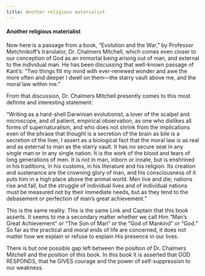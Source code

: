 ```yaml
---
title: Another religious materialist
---
```

#### Another religious materialist

Now here is a passage from a book, “Evolution and the War,” by Professor
Metchnikoff’s translator, Dr. Chalmers Mitchell, which comes even closer
to our conception of God as an immortal being arising out of man, and
external to the individual man. He has been discussing that well-known
passage of Kant’s: “Two things fill my mind with ever-renewed wonder and
awe the more often and deeper I dwell on them—the starry vault above me,
and the moral law within me.”

From that discussion, Dr. Chalmers Mitchell presently comes to this most
definite and interesting statement:

“Writing as a hard-shell Darwinian evolutionist, a lover of the scalpel
and microscope, and of patient, empirical observation, as one who
dislikes all forms of supernaturalism, and who does not shrink from the
implications even of the phrase that thought is a secretion of the brain
as bile is a secretion of the liver, I assert as a biological fact that
the moral law is as real and as external to man as the starry vault. It
has no secure seat in any single man or in any single nation. It is the
work of the blood and tears of long generations of men. It is not in
man, inborn or innate, but is enshrined in his traditions, in his
customs, in his literature and his religion. Its creation and sustenance
are the crowning glory of man, and his consciousness of it puts him in a
high place above the animal world. Men live and die; nations rise and
fall, but the struggle of individual lives and of individual nations
must be measured not by their immediate needs, but as they tend to the
debasement or perfection of man’s great achievement.”

This is the same reality. This is the same Link and Captain that this
book asserts. It seems to me a secondary matter whether we call Him
“Man’s Great Achievement” or “The Son of Man” or the “God of
Mankind” or “God.” So far as the practical and moral ends of life are
concerned, it does not matter how we explain or refuse to explain His
presence in our lives.

There is but one possible gap left between the position of Dr. Chalmers
Mitchell and the position of this book. In this book it is asserted that
GOD RESPONDS, that he GIVES courage and the power of self-suppression to
our weakness.
